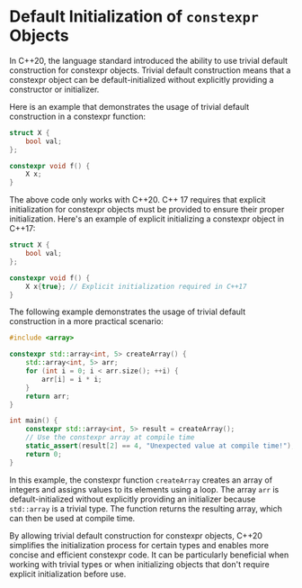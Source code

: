 # Default Initialization of `constexpr` Objects

In C++20, the language standard introduced the ability to use trivial default construction for constexpr objects. Trivial default construction means that a constexpr object can be default-initialized without explicitly providing a constructor or initializer.

Here is an example that demonstrates the usage of trivial default construction in a constexpr function:

```cpp
struct X {
    bool val;
};

constexpr void f() {
    X x;
}
```

The above code only works with C++20. C++ 17 requires that explicit initialization for constexpr objects must be provided to ensure their proper initialization. Here's an example of explicit initializing a constexpr object in C++17:

```cpp
struct X {
    bool val;
};

constexpr void f() {
    X x{true}; // Explicit initialization required in C++17
}
```

The following example demonstrates the usage of trivial default construction in a more practical scenario:

```cpp
#include <array>

constexpr std::array<int, 5> createArray() {
    std::array<int, 5> arr;
    for (int i = 0; i < arr.size(); ++i) {
        arr[i] = i * i;
    }
    return arr;
}

int main() {
    constexpr std::array<int, 5> result = createArray();
    // Use the constexpr array at compile time
    static_assert(result[2] == 4, "Unexpected value at compile time!");
    return 0;
}
```

In this example, the constexpr function `createArray` creates an array of integers and assigns values to its elements using a loop. The array `arr` is default-initialized without explicitly providing an initializer because `std::array` is a trivial type. The function returns the resulting array, which can then be used at compile time.

By allowing trivial default construction for constexpr objects, C++20 simplifies the initialization process for certain types and enables more concise and efficient constexpr code. It can be particularly beneficial when working with trivial types or when initializing objects that don't require explicit initialization before use.
